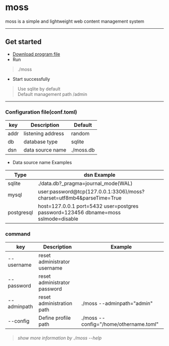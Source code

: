 # moss
moss is a simple and lightweight web content management system

------


## Get started
+ [Download program file](https://github.com/deep-project/moss/releases)
+ Run
> ./moss
+ Start successfully
> Use sqlite by default<br>
> Default management path /admin

------

### Configuration file(conf.toml)

| key  | Description       | Default   |
|------|-------------------|-----------|
| addr | listening address | random    |
| db   | database type     | sqlite    |
| dsn  | data source name  | ./moss.db |

+ Data source name Examples

| Type       | dsn Example                                                                        |
|------------|------------------------------------------------------------------------------------|
| sqlite     | ./data.db?_pragma=journal_mode(WAL)                                                |
| mysql      | user:password@tcp(127.0.0.1:3306)/moss?charset=utf8mb4&parseTime=True              |
| postgresql | host=127.0.0.1 port=5432 user=postgres password=123456 dbname=moss sslmode=disable |



### command
| key         | Description       | Example                                  |
|-------------|----------|----------------------------------------|
| --username  | reset administrator username |                                        |
| --password  | reset administrator password  |                                        |
| --adminpath | reset administration path    | ./moss --adminpath="admin"             |
| --config    | Define profile path | ./moss --config="/home/othername.toml" |

> ###### show more information by ./moss --help 